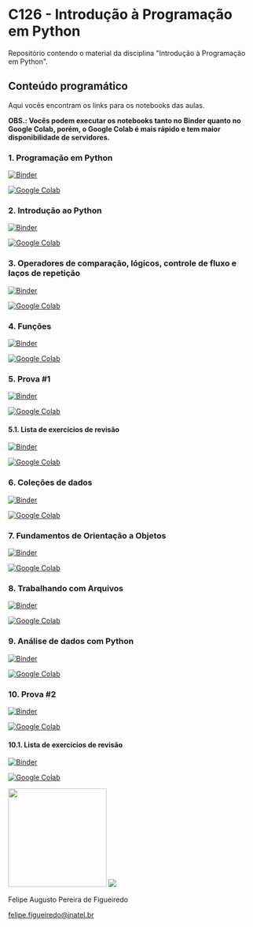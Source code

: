 # C126 - Introdução à Programação em Python

Repositório contendo o material da disciplina "Introdução à Programação em Python".

## Conteúdo programático

Aqui vocês encontram os links para os notebooks das aulas.

**OBS.: Vocês podem executar os notebooks tanto no Binder quanto no Google Colab, porém, o Google Colab é mais rápido e tem maior disponibilidade de servidores.**

### 1. Programação em Python 

[![Binder](https://mybinder.org/badge_logo.svg)](https://mybinder.org/v2/gh/zz4fap/python-programming/master?filepath=notebooks%2Fshort%2FTema01_Programacao_em_Python.ipynb)

[![Google Colab](https://badgen.net/badge/Launch/on%20Google%20Colab/blue?icon=terminal)](https://colab.research.google.com/github/zz4fap/python-programming/blob/master/notebooks/short/Tema01_Programacao_em_Python.ipynb)

### 2. Introdução ao Python 

[![Binder](https://mybinder.org/badge_logo.svg)](https://mybinder.org/v2/gh/zz4fap/python-programming/master?filepath=notebooks%2Fshort%2FTema02_Introducao_ao_Python.ipynb)

[![Google Colab](https://badgen.net/badge/Launch/on%20Google%20Colab/blue?icon=terminal)](https://colab.research.google.com/github/zz4fap/python-programming/blob/master/notebooks/short/Tema02_Introducao_ao_Python.ipynb)

### 3. Operadores de comparação, lógicos, controle de fluxo e laços de repetição

[![Binder](https://mybinder.org/badge_logo.svg)](https://mybinder.org/v2/gh/zz4fap/python-programming/master?filepath=notebooks%2Fshort%2FTema03_Controle_de_fluxo_lacos_de_repeticao_operadores_logicos_e_de_comparacao.ipynb)

[![Google Colab](https://badgen.net/badge/Launch/on%20Google%20Colab/blue?icon=terminal)](https://colab.research.google.com/github/zz4fap/python-programming/blob/master/notebooks/short/Tema03_Controle_de_fluxo_lacos_de_repeticao_operadores_logicos_e_de_comparacao.ipynb)

### 4. Funções 

[![Binder](https://mybinder.org/badge_logo.svg)](https://mybinder.org/v2/gh/zz4fap/python-programming/master?filepath=notebooks%2Fshort%2FTema04_Funcoes.ipynb)

[![Google Colab](https://badgen.net/badge/Launch/on%20Google%20Colab/blue?icon=terminal)](https://colab.research.google.com/github/zz4fap/python-programming/blob/master/notebooks/short/Tema04_Funcoes.ipynb)

### 5. Prova #1

[![Binder](https://mybinder.org/badge_logo.svg)](https://mybinder.org/v2/gh/zz4fap/python-programming/master?filepath=provas%2FProva-1-C126-L1-(1S2021).ipynb)

[![Google Colab](https://badgen.net/badge/Launch/on%20Google%20Colab/blue?icon=terminal)](https://colab.research.google.com/github/zz4fap/python-programming/blob/master/provas/Prova-1-C126-L1-(1S2021).ipynb)

#### 5.1. Lista de exercícios de revisão

[![Binder](https://mybinder.org/badge_logo.svg)](https://mybinder.org/v2/gh/zz4fap/python-programming/master?filepath=provas%2Fexercicios_de_revisao_para_p1.ipynb)

[![Google Colab](https://badgen.net/badge/Launch/on%20Google%20Colab/blue?icon=terminal)](https://colab.research.google.com/github/zz4fap/python-programming/blob/master/provas/exercicios_de_revisao_para_p1.ipynb)

### 6. Coleções de dados 

[![Binder](https://mybinder.org/badge_logo.svg)](https://mybinder.org/v2/gh/zz4fap/python-programming/master?filepath=notebooks%2Fshort%2FTema05_Colecoes_de_dados.ipynb)

[![Google Colab](https://badgen.net/badge/Launch/on%20Google%20Colab/blue?icon=terminal)](https://colab.research.google.com/github/zz4fap/python-programming/blob/master/notebooks/short/Tema05_Colecoes_de_dados.ipynb)

### 7. Fundamentos de Orientação a Objetos 

[![Binder](https://mybinder.org/badge_logo.svg)](https://mybinder.org/v2/gh/zz4fap/python-programming/master?filepath=notebooks%2Fshort%2FTema06_Fundamentos_de_Orientacao_a_Objetos.ipynb)

[![Google Colab](https://badgen.net/badge/Launch/on%20Google%20Colab/blue?icon=terminal)](https://colab.research.google.com/github/zz4fap/python-programming/blob/master/notebooks/short/Tema06_Fundamentos_de_Orientacao_a_Objetos.ipynb)

### 8. Trabalhando com Arquivos 

[![Binder](https://mybinder.org/badge_logo.svg)](https://mybinder.org/v2/gh/zz4fap/python-programming/master?filepath=notebooks%2Fshort%2FTema07_Trabalhando_com_Arquivos.ipynb)

[![Google Colab](https://badgen.net/badge/Launch/on%20Google%20Colab/blue?icon=terminal)](https://colab.research.google.com/github/zz4fap/python-programming/blob/master/notebooks/short/Tema07_Trabalhando_com_Arquivos.ipynb)

### 9. Análise de dados com Python 

[![Binder](https://mybinder.org/badge_logo.svg)](https://mybinder.org/v2/gh/zz4fap/python-programming/master?filepath=notebooks%2Fshort%2FTema08_Analise_de_dados_com_Python.ipynb)

[![Google Colab](https://badgen.net/badge/Launch/on%20Google%20Colab/blue?icon=terminal)](https://colab.research.google.com/github/zz4fap/python-programming/blob/master/notebooks/short/Tema08_Analise_de_dados_com_Python.ipynb)

### 10. Prova #2

[![Binder](https://mybinder.org/badge_logo.svg)](https://mybinder.org/v2/gh/zz4fap/python-programming/master?filepath=provas%2FProva-2-C126-L1-(1S2021).ipynb)

[![Google Colab](https://badgen.net/badge/Launch/on%20Google%20Colab/blue?icon=terminal)](https://colab.research.google.com/github/zz4fap/python-programming/blob/master/provas/Prova-2-C126-L1-(1S2021).ipynb)

#### 10.1. Lista de exercícios de revisão

[![Binder](https://mybinder.org/badge_logo.svg)](https://mybinder.org/v2/gh/zz4fap/python-programming/master?filepath=provas%2Fexercicios_de_revisao_para_p2.ipynb)

[![Google Colab](https://badgen.net/badge/Launch/on%20Google%20Colab/blue?icon=terminal)](https://colab.research.google.com/github/zz4fap/python-programming/blob/master/provas/exercicios_de_revisao_para_p2.ipynb)

<img src="/figures/python_logo.png" width="200" height="200">                                       <img src="/figures/inatel_logo.png">


Felipe Augusto Pereira de Figueiredo

felipe.figueiredo@inatel.br
